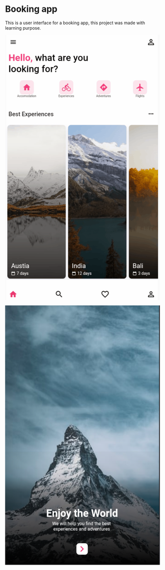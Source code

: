 # Booking app

This is a user interface for a booking app, this project was made with learning purpose. 

![](assets/AppGif.gif)

![](assets/Pic1.png)